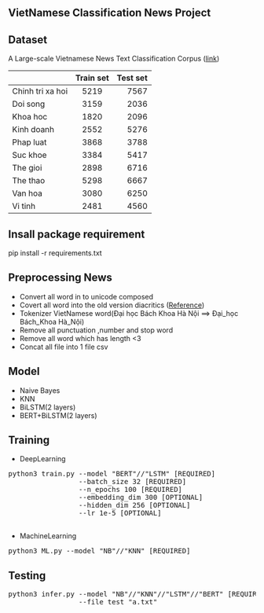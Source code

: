 ## VietNamese Classification News Project 

## Dataset
A Large-scale Vietnamese News Text Classification Corpus ([link](https://github.com/duyvuleo/VNTC))

|                | Train set  | Test set  |
|----------------|:----------:|----------:|
|Chinh tri xa hoi|   5219     |  7567     |
|Doi song        |   3159     |  2036     |
|Khoa hoc        |   1820     |  2096     |
|Kinh doanh      |   2552     |  5276     |
|Phap luat       |   3868     |  3788     |
|Suc khoe        |   3384     |  5417     |
|The gioi        |   2898     |  6716     |
|The thao        |   5298     |  6667     |
|Van hoa         |   3080     |  6250     |
|Vi tinh         |   2481     |  4560     |

## Insall package requirement
pip install -r requirements.txt 

## Preprocessing News
- Convert all word in to unicode composed 
- Covert all word into the old version diacritics ([Reference](https://vi.wikipedia.org/wiki/Quy_t%E1%BA%AFc_%C4%91%E1%BA%B7t_d%E1%BA%A5u_thanh_trong_ch%E1%BB%AF_qu%E1%BB%91c_ng%E1%BB%AF))
- Tokenizer VietNamese word(Đại học Bách Khoa Hà Nội ==> Đại_học Bách_Khoa Hà_Nội)
- Remove all punctuation ,number and stop word 
- Remove all word which has length <3
- Concat all file into 1 file csv

## Model
- Naive Bayes
- KNN
- BiLSTM(2 layers)
- BERT+BiLSTM(2 layers)

## Training
- DeepLearning
<pre>
python3 train.py --model "BERT"//"LSTM" [REQUIRED] 
                 --batch_size 32 [REQUIRED] 
                 --n_epochs 100 [REQUIRED]  
                 --embedding_dim 300 [OPTIONAL]  
                 --hidden_dim 256 [OPTIONAL] 
                 --lr 1e-5 [OPTIONAL] 

</pre>

- MachineLearning 
<pre>
python3 ML.py --model "NB"//"KNN" [REQUIRED]          
</pre>

## Testing
<pre>
python3 infer.py --model "NB"//"KNN"//"LSTM"//"BERT" [REQUIRED]
                 --file_test "a.txt"   
</pre>

